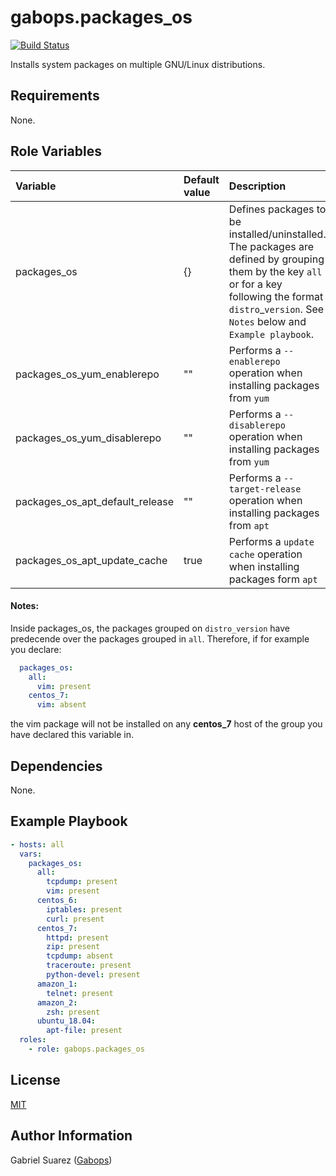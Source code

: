 gabops.packages_os
==================
[![Build Status](https://travis-ci.org/gabops/ansible-role-packages-os.svg?branch=master)](https://travis-ci.org/gabops/ansible-role-packages-os)

Installs system packages on multiple GNU/Linux distributions.

Requirements
------------

None.

Role Variables
--------------

| Variable | Default value | Description |
| :--- | :--- | :--- |
| packages_os | {} | Defines packages to be installed/uninstalled. The packages are defined by grouping them by the key `all` or for a key following the format `distro`_`version`. See `Notes` below and `Example playbook`. |
| packages_os_yum_enablerepo | "" | Performs a `--enablerepo` operation when installing packages from `yum` |
| packages_os_yum_disablerepo | "" | Performs a `--disablerepo` operation when installing packages from `yum` |
| packages_os_apt_default_release | "" | Performs a `--target-release` operation when installing packages from `apt` |
| packages_os_apt_update_cache | true | Performs a `update cache` operation when installing packages form `apt` |

#### Notes:
Inside packages_os, the packages grouped on `distro_version` have predecende over the packages grouped in `all`. Therefore, if for example you declare:
```yaml
  packages_os:
    all:
      vim: present
    centos_7:
      vim: absent
```
the vim package will not be installed on any **centos_7** host of the group you have declared this variable in.

Dependencies
------------

None.

Example Playbook
----------------

```yaml
- hosts: all
  vars:
    packages_os:
      all:
        tcpdump: present
        vim: present
      centos_6:
        iptables: present
        curl: present
      centos_7:
        httpd: present
        zip: present
        tcpdump: absent
        traceroute: present
        python-devel: present
      amazon_1:
        telnet: present
      amazon_2:
        zsh: present
      ubuntu_18.04:
        apt-file: present
  roles:
    - role: gabops.packages_os
```

License
-------

[MIT]((./LICENSE))

Author Information
------------------

Gabriel Suarez ([Gabops](https://github.com/gabops))
